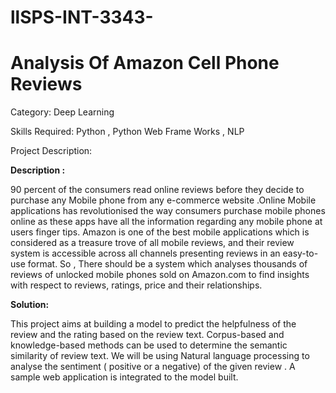 ###
# **llSPS-INT-3343-**

# **Analysis Of Amazon Cell Phone Reviews**

Category: Deep Learning

Skills Required:
Python , Python Web Frame Works , NLP

Project Description:

**Description :**

90 percent of the consumers read online reviews before they decide to purchase any Mobile phone from any e-commerce website .Online Mobile applications has revolutionised the way consumers purchase mobile phones online as these apps have all the information regarding any mobile phone at users finger tips. Amazon is one of the best mobile applications which is considered as a treasure trove of all mobile reviews, and their review system is accessible across all channels presenting reviews in an easy-to-use format. So , There should be a system which analyses thousands of reviews of unlocked mobile phones sold on Amazon.com to find insights with respect to reviews, ratings, price and their relationships.

**Solution:**

This project aims at building a model to predict the helpfulness of the review and the rating based on the review text. Corpus-based and knowledge-based methods can be used to determine the semantic similarity of review text. We will be using Natural language processing to analyse the sentiment ( positive or a negative) of the given review . A sample web application is integrated to the model built.
